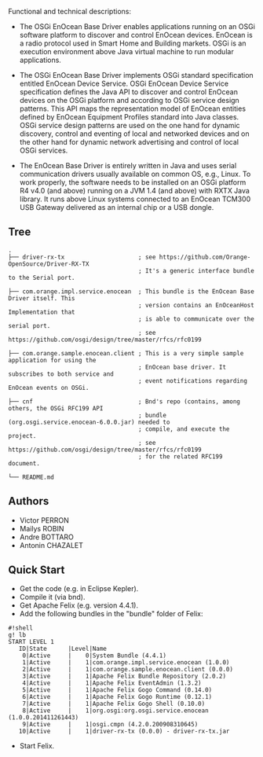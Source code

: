 Functional and technical descriptions:

- The OSGi EnOcean Base Driver enables applications running on an OSGi software platform to discover and control EnOcean devices. EnOcean is a radio protocol used in Smart Home and Building markets. OSGi is an execution environment above Java virtual machine to run modular applications.

- The OSGi EnOcean Base Driver implements OSGi standard specification entitled EnOcean Device Service. OSGi EnOcean Device Service specification defines the Java API to discover and control EnOcean devices on the OSGi platform and according to OSGi service design patterns. This API maps the representation model of EnOcean entities defined by EnOcean Equipment Profiles standard into Java classes. OSGi service design patterns are used on the one hand for dynamic discovery, control and eventing of local and networked devices and on the other hand for dynamic network advertising and control of local OSGi services.

- The EnOcean Base Driver is entirely written in Java and uses serial communication drivers usually available on common OS, e.g., Linux. To work properly, the software needs to be installed on an OSGi platform R4 v4.0 (and above) running on a JVM 1.4 (and above) with RXTX Java library. It runs above Linux systems connected to an EnOcean TCM300 USB Gateway delivered as an internal chip or a USB dongle.


Tree
----

    .
    ├── driver-rx-tx                     ; see https://github.com/Orange-OpenSource/Driver-RX-TX
                                         ; It's a generic interface bundle to the Serial port.
 
    ├── com.orange.impl.service.enocean  ; This bundle is the EnOcean Base Driver itself. This 
                                         ; version contains an EnOceanHost Implementation that 
                                         ; is able to communicate over the serial port.
                                         ; see https://github.com/osgi/design/tree/master/rfcs/rfc0199
 
    ├── com.orange.sample.enocean.client ; This is a very simple sample application for using the 
                                         ; EnOcean base driver. It subscribes to both service and 
                                         ; event notifications regarding EnOcean events on OSGi.
 
    ├── cnf                              ; Bnd's repo (contains, among others, the OSGi RFC199 API 
                                         ; bundle (org.osgi.service.enocean-6.0.0.jar) needed to 
                                         ; compile, and execute the project.
                                         ; see https://github.com/osgi/design/tree/master/rfcs/rfc0199
                                         ; for the related RFC199 document.
										 
    └── README.md


Authors
-------
- Victor PERRON
- Mailys ROBIN
- Andre BOTTARO
- Antonin CHAZALET


Quick Start
-----------
* Get the code (e.g. in Eclipse Kepler).
* Compile it (via bnd).
* Get Apache Felix (e.g. version 4.4.1).
* Add the following bundles in the "bundle" folder of Felix:


```
#!shell
g! lb
START LEVEL 1
   ID|State      |Level|Name
    0|Active     |    0|System Bundle (4.4.1)
    1|Active     |    1|com.orange.impl.service.enocean (1.0.0)
    2|Active     |    1|com.orange.sample.enocean.client (0.0.0)
    3|Active     |    1|Apache Felix Bundle Repository (2.0.2)
    4|Active     |    1|Apache Felix EventAdmin (1.3.2)
    5|Active     |    1|Apache Felix Gogo Command (0.14.0)
    6|Active     |    1|Apache Felix Gogo Runtime (0.12.1)
    7|Active     |    1|Apache Felix Gogo Shell (0.10.0)
    8|Active     |    1|org.osgi:org.osgi.service.enocean (1.0.0.201411261443)
    9|Active     |    1|osgi.cmpn (4.2.0.200908310645)
   10|Active     |    1|driver-rx-tx (0.0.0) - driver-rx-tx.jar

```
* Start Felix.
